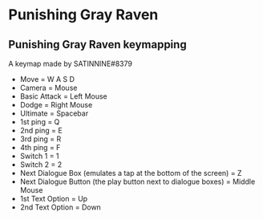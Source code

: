 # Punishing Gray Raven

## Punishing Gray Raven keymapping
A keymap made by SATINNINE#8379

- Move = W A S D
- Camera = Mouse
- Basic Attack = Left Mouse
- Dodge = Right Mouse
- Ultimate = Spacebar
- 1st ping = Q
- 2nd ping = E
- 3rd ping = R
- 4th ping = F
- Switch 1 = 1
- Switch 2 = 2
- Next Dialogue Box (emulates a tap at the bottom of the screen) = Z
- Next Dialogue Button (the play button next to dialogue boxes) = Middle Mouse
- 1st Text Option = Up
- 2nd Text Option = Down